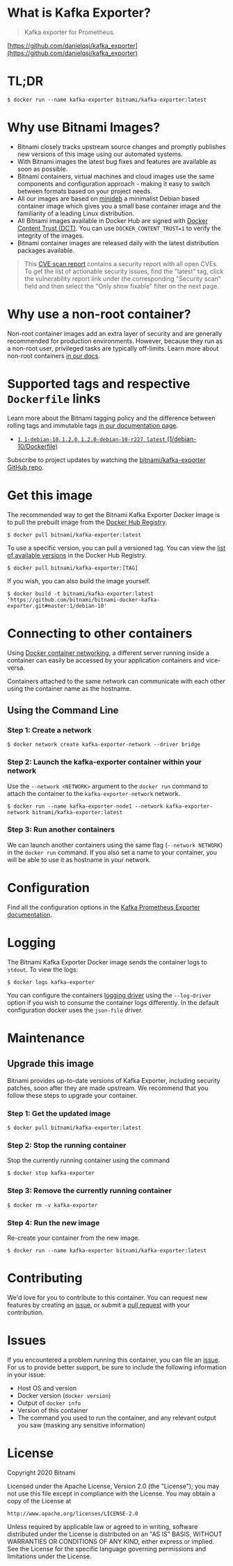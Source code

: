 # What is Kafka Exporter?

> Kafka exporter for Prometheus.

[https://github.com/danielqsj/kafka_exporter](https://github.com/danielqsj/kafka_exporter)

# TL;DR

```console
$ docker run --name kafka-exporter bitnami/kafka-exporter:latest
```

# Why use Bitnami Images?

* Bitnami closely tracks upstream source changes and promptly publishes new versions of this image using our automated systems.
* With Bitnami images the latest bug fixes and features are available as soon as possible.
* Bitnami containers, virtual machines and cloud images use the same components and configuration approach - making it easy to switch between formats based on your project needs.
* All our images are based on [minideb](https://github.com/bitnami/minideb) a minimalist Debian based container image which gives you a small base container image and the familiarity of a leading Linux distribution.
* All Bitnami images available in Docker Hub are signed with [Docker Content Trust (DCT)](https://docs.docker.com/engine/security/trust/content_trust/). You can use `DOCKER_CONTENT_TRUST=1` to verify the integrity of the images.
* Bitnami container images are released daily with the latest distribution packages available.

> This [CVE scan report](https://quay.io/repository/bitnami/kafka-exporter?tab=tags) contains a security report with all open CVEs. To get the list of actionable security issues, find the "latest" tag, click the vulnerability report link under the corresponding "Security scan" field and then select the "Only show fixable" filter on the next page.

# Why use a non-root container?

Non-root container images add an extra layer of security and are generally recommended for production environments. However, because they run as a non-root user, privileged tasks are typically off-limits. Learn more about non-root containers [in our docs](https://docs.bitnami.com/tutorials/work-with-non-root-containers/).

# Supported tags and respective `Dockerfile` links

Learn more about the Bitnami tagging policy and the difference between rolling tags and immutable tags [in our documentation page](https://docs.bitnami.com/tutorials/understand-rolling-tags-containers/).


* [`1`, `1-debian-10`, `1.2.0`, `1.2.0-debian-10-r227`, `latest` (1/debian-10/Dockerfile)](https://github.com/bitnami/bitnami-docker-kafka-exporter/blob/1.2.0-debian-10-r227/1/debian-10/Dockerfile)

Subscribe to project updates by watching the [bitnami/kafka-exporter GitHub repo](https://github.com/bitnami/bitnami-docker-kafka-exporter).

# Get this image

The recommended way to get the Bitnami Kafka Exporter Docker Image is to pull the prebuilt image from the [Docker Hub Registry](https://hub.docker.com/r/bitnami/kafka-exporter).

```console
$ docker pull bitnami/kafka-exporter:latest
```

To use a specific version, you can pull a versioned tag. You can view the [list of available versions](https://hub.docker.com/r/bitnami/kafka-exporter/tags/) in the Docker Hub Registry.

```console
$ docker pull bitnami/kafka-exporter:[TAG]
```

If you wish, you can also build the image yourself.

```console
$ docker build -t bitnami/kafka-exporter:latest 'https://github.com/bitnami/bitnami-docker-kafka-exporter.git#master:1/debian-10'
```

# Connecting to other containers

Using [Docker container networking](https://docs.docker.com/engine/userguide/networking/), a different server running inside a container can easily be accessed by your application containers and vice-versa.

Containers attached to the same network can communicate with each other using the container name as the hostname.

## Using the Command Line

### Step 1: Create a network

```console
$ docker network create kafka-exporter-network --driver bridge
```

### Step 2: Launch the kafka-exporter container within your network

Use the `--network <NETWORK>` argument to the `docker run` command to attach the container to the `kafka-exporter-network` network.

```console
$ docker run --name kafka-exporter-node1 --network kafka-exporter-network bitnami/kafka-exporter:latest
```

### Step 3: Run another containers

We can launch another containers using the same flag (`--network NETWORK`) in the `docker run` command. If you also set a name to your container, you will be able to use it as hostname in your network.

# Configuration

Find all the configuration options in the [Kafka Prometheus Exporter documentation](https://github.com/danielqsj/kafka_exporter#flags).

# Logging

The Bitnami Kafka Exporter Docker image sends the container logs to `stdout`. To view the logs:

```console
$ docker logs kafka-exporter
```

You can configure the containers [logging driver](https://docs.docker.com/engine/admin/logging/overview/) using the `--log-driver` option if you wish to consume the container logs differently. In the default configuration docker uses the `json-file` driver.

# Maintenance

## Upgrade this image

Bitnami provides up-to-date versions of Kafka Exporter, including security patches, soon after they are made upstream. We recommend that you follow these steps to upgrade your container.

### Step 1: Get the updated image

```console
$ docker pull bitnami/kafka-exporter:latest
```

### Step 2: Stop the running container

Stop the currently running container using the command

```console
$ docker stop kafka-exporter
```

### Step 3: Remove the currently running container

```console
$ docker rm -v kafka-exporter
```

### Step 4: Run the new image

Re-create your container from the new image.

```console
$ docker run --name kafka-exporter bitnami/kafka-exporter:latest
```

# Contributing

We'd love for you to contribute to this container. You can request new features by creating an [issue](https://github.com/bitnami/bitnami-docker-kafka-exporter/issues), or submit a [pull request](https://github.com/bitnami/bitnami-docker-kafka-exporter/pulls) with your contribution.

# Issues

If you encountered a problem running this container, you can file an [issue](https://github.com/bitnami/bitnami-docker-kafka-exporter/issues/new). For us to provide better support, be sure to include the following information in your issue:

- Host OS and version
- Docker version (`docker version`)
- Output of `docker info`
- Version of this container
- The command you used to run the container, and any relevant output you saw (masking any sensitive information)

# License

Copyright 2020 Bitnami

Licensed under the Apache License, Version 2.0 (the "License");
you may not use this file except in compliance with the License.
You may obtain a copy of the License at

    http://www.apache.org/licenses/LICENSE-2.0

Unless required by applicable law or agreed to in writing, software
distributed under the License is distributed on an "AS IS" BASIS,
WITHOUT WARRANTIES OR CONDITIONS OF ANY KIND, either express or implied.
See the License for the specific language governing permissions and
limitations under the License.
